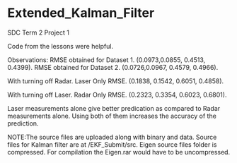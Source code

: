 # Extended_Kalman_Filter
SDC Term 2 Project 1

Code from the lessons were helpful.


Observations:
RMSE obtained for Dataset 1.
(0.0973,0.0855, 0.4513, 0.4399).
RMSE obtained for Dataset 2.
(0.0726,0.0967, 0.4579, 0.4966). 

With turning off Radar. Laser Only RMSE.
(0.1838, 0.1542, 0.6051, 0.4858).

With turning off Laser. Radar Only RMSE.
(0.2323, 0.3354, 0.6023, 0.6801).

Laser measurements alone give better predication as compared to Radar measurements alone.
Using both of them increases the accuracy of the prediction.

NOTE:The source files are uploaded along with binary and data.
Source files for Kalman filter are at /EKF_Submit/src.
Eigen source files folder is compressed.
For compilation the Eigen.rar would have to be uncompressed.

